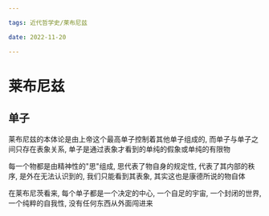 ```yaml
---

tags: 近代哲学史/莱布尼兹

date: 2022-11-20

---
```


# 莱布尼兹

## 单子

莱布尼兹的本体论是由上帝这个最高单子控制着其他单子组成的, 而单子与单子之间只存在表象关系, 
单子是通过表象才看到的单纯的假象或单纯的有限物

每一个物都是由精神性的"思"组成, 思代表了物自身的规定性, 代表了其内部的秩序, 是外在无法认识到的, 我们只能看到其表象, 其实这也是康德所说的物自体

在莱布尼茨看来, 每个单子都是一个决定的中心, 一个自足的宇宙, 一个封闭的世界, 一个纯粹的自我性, 没有任何东西从外面闯进来

 

